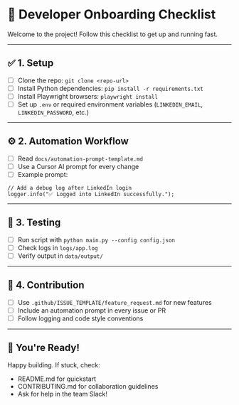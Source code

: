 # 🧭 Developer Onboarding Checklist

Welcome to the project! Follow this checklist to get up and running fast.

---

## ✅ 1. Setup

- [ ] Clone the repo: `git clone <repo-url>`
- [ ] Install Python dependencies: `pip install -r requirements.txt`
- [ ] Install Playwright browsers: `playwright install`
- [ ] Set up `.env` or required environment variables (`LINKEDIN_EMAIL`, `LINKEDIN_PASSWORD`, etc.)

---

## ⚙️ 2. Automation Workflow

- [ ] Read `docs/automation-prompt-template.md`
- [ ] Use a Cursor AI prompt for every change
- [ ] Example prompt:
```cursor
// Add a debug log after LinkedIn login
logger.info("✅ Logged into LinkedIn successfully.");
```

---

## 🧪 3. Testing

- [ ] Run script with `python main.py --config config.json`
- [ ] Check logs in `logs/app.log`
- [ ] Verify output in `data/output/`

---

## 📝 4. Contribution

- [ ] Use `.github/ISSUE_TEMPLATE/feature_request.md` for new features
- [ ] Include an automation prompt in every issue or PR
- [ ] Follow logging and code style conventions

---

## 🚀 You're Ready!

Happy building. If stuck, check:
- README.md for quickstart
- CONTRIBUTING.md for collaboration guidelines
- Ask for help in the team Slack! 